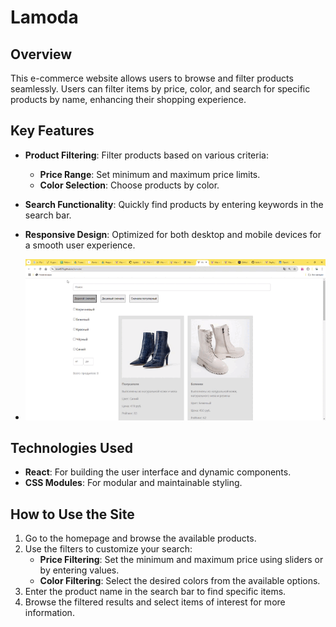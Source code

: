 # Lamoda

## Overview
This e-commerce website allows users to browse and filter products seamlessly. Users can filter items by price, color, and search for specific products by name, enhancing their shopping experience.

## Key Features
- **Product Filtering**: Filter products based on various criteria:
  - **Price Range**: Set minimum and maximum price limits.
  - **Color Selection**: Choose products by color.
- **Search Functionality**: Quickly find products by entering keywords in the search bar.
- **Responsive Design**: Optimized for both desktop and mobile devices for a smooth user experience.

- ![Alt text](https://github.com/Lera4576/lamoda/blob/main/lamoda.gif?raw=true)

## Technologies Used
- **React**: For building the user interface and dynamic components.
- **CSS Modules**: For modular and maintainable styling.

## How to Use the Site
1. Go to the homepage and browse the available products.
2. Use the filters to customize your search:
   - **Price Filtering**: Set the minimum and maximum price using sliders or by entering values.
   - **Color Filtering**: Select the desired colors from the available options.
3. Enter the product name in the search bar to find specific items.
4. Browse the filtered results and select items of interest for more information.





